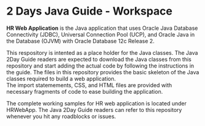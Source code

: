 # 2 Days Java Guide - Workspace 
 
**HR Web Application** is the Java application that uses Oracle Java Database Connectivity (JDBC), Universal Connection Pool (UCP), and Oracle Java in the Database (OJVM) with Oracle Database 12c Release 2.   

This respository is intented as a place holder for the Java classes.  The Java 2Day Guide readers are expected to download the Java classes from this repository and start adding the actual code by following the instructions in the guide. 
The files in this repository provides the basic skeleton of the Java classes required to build a web application.  
The import statemements, CSS, and HTML files are provided with necessary fragments of code to ease building the application. 

The complete working samples for HR web application is located under HRWebApp.  The Java 2Day Guide readers can refer to this repository whenever you hit any roadblocks or issues. 
